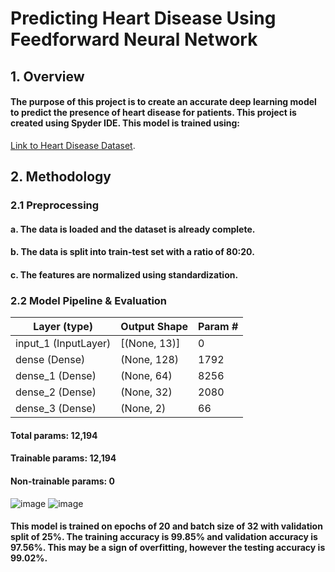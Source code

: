 # **Predicting Heart Disease Using Feedforward Neural Network**
## **1. Overview**
#### The purpose of this project is to create an accurate deep learning model to predict the presence of heart disease for patients. This project is created using Spyder IDE. This model is trained using:
[Link to Heart Disease Dataset](https://www.kaggle.com/datasets/johnsmith88/heart-disease-dataset).

## **2. Methodology**
### 2.1 Preprocessing
#### a. The data is loaded and the dataset is already complete.
#### b. The data is split into train-test set with a ratio of 80:20.
#### c. The features are normalized using standardization.

### 2.2 Model Pipeline & Evaluation

 | Layer (type) | Output Shape | Param # |
 | --- | --- | --- |
 | input_1 (InputLayer) | [(None, 13)] | 0 |                                                                
 | dense (Dense) | (None, 128) | 1792 |   
 | dense_1 (Dense) | (None, 64) | 8256 |
 | dense_2 (Dense) | (None, 32) | 2080 |
 | dense_3 (Dense) | (None, 2) | 66 |

#### Total params: 12,194
#### Trainable params: 12,194
#### Non-trainable params: 0

![image](https://user-images.githubusercontent.com/82880708/180780568-3232e302-7300-4477-84f6-421261d7e5be.png)
![image](https://user-images.githubusercontent.com/82880708/180780586-4df02159-a186-4796-846b-8fbf06e8a076.png)


#### This model is trained on epochs of 20 and batch size of 32 with validation split of 25%. The training accuracy is 99.85% and validation accuracy is 97.56%. This may be a sign of overfitting, however the testing accuracy is 99.02%.
